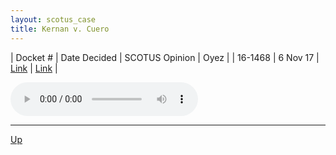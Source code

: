 ```yaml
---
layout: scotus_case
title: Kernan v. Cuero
---
```


| Docket # | Date Decided | SCOTUS Opinion | Oyez |
| 16-1468 | 6 Nov 17 | [Link](https://www.supremecourt.gov/opinions/preliminaryprint/583US1PP_final.pdf#page=151) | [Link](https://www.oyez.org/cases/2017/16-1468) |

<audio controls>
   <source src='./resources/16-1468.mp3' type='audio/mpeg'>
</audio>

<object data='./resources/16-1468.pdf' type='application/pdf'></object>

---

[Up](./README.md)
